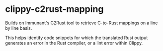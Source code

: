 # clippy-c2rust-mapping

Builds on Immunant's C2Rust tool to retrieve C-to-Rust mappings on a line by line basis.

This helps identify code snippets for which the translated Rust output generates an error in the Rust compiler, or a lint error within Clippy.